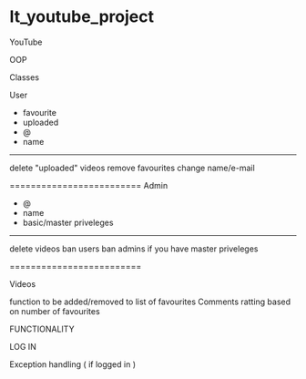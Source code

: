 # It_youtube_project


YouTube

OOP 

Classes 

User
- favourite
- uploaded
- @
- name
____________

delete "uploaded" videos
remove favourites
change name/e-mail

=========================
Admin

- @ 
- name
- basic/master priveleges 
______________

delete videos
ban users
ban admins if you have master priveleges 

=========================

Videos

function to be added/removed to list of favourites 
Comments 
ratting based on number of favourites 


FUNCTIONALITY 

LOG IN 

Exception handling ( if logged in ) 
